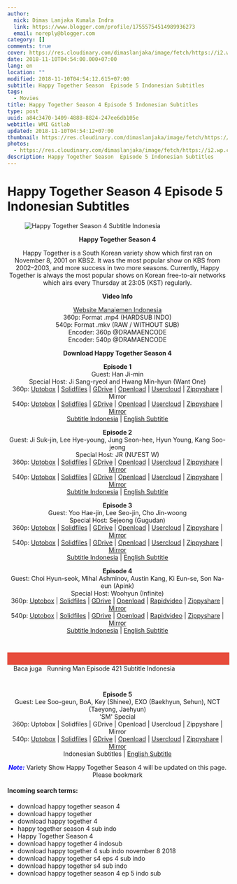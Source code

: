 ```yaml
---
author:
  nick: Dimas Lanjaka Kumala Indra
  link: https://www.blogger.com/profile/17555754514989936273
  email: noreply@blogger.com
category: []
comments: true
cover: https://res.cloudinary.com/dimaslanjaka/image/fetch/https://i2.wp.com/www.dramaencode.com/wp-content/uploads/2018/10/Happy-Together-Season-4-Subtitle-Indonesia.jpg?resize=300%2C300&ssl=1
date: 2018-11-10T04:54:00.000+07:00
lang: en
location: ""
modified: 2018-11-10T04:54:12.615+07:00
subtitle: Happy Together Season  Episode 5 Indonesian Subtitles
tags:
  - Movies
title: Happy Together Season 4 Episode 5 Indonesian Subtitles
type: post
uuid: a84c3470-1409-4888-8824-247ee6db105e
webtitle: WMI Gitlab
updated: 2018-11-10T04:54:12+07:00
thumbnail: https://res.cloudinary.com/dimaslanjaka/image/fetch/https://i2.wp.com/www.dramaencode.com/wp-content/uploads/2018/10/Happy-Together-Season-4-Subtitle-Indonesia.jpg?resize=300%2C300&ssl=1
photos:
  - https://res.cloudinary.com/dimaslanjaka/image/fetch/https://i2.wp.com/www.dramaencode.com/wp-content/uploads/2018/10/Happy-Together-Season-4-Subtitle-Indonesia.jpg?resize=300%2C300&ssl=1
description: Happy Together Season  Episode 5 Indonesian Subtitles
---
```


<h1 for="title"> <span class="notranslate"> Happy Together Season 4 Episode 5 Indonesian Subtitles</span> </h1>  <div><div class="entry-content clearfix">  <figure class="entry-thumbnail"><img src="https://res.cloudinary.com/dimaslanjaka/image/fetch/https://res.cloudinary.com/practicaldev/image/fetch/www.dramaencode.com/wp-content/uploads/2018/10/Happy-Together-Season-4-Subtitle-Indonesia.jpg?resize=300%2C300&amp;ssl=1" alt="Happy Together Season 4 Subtitle Indonesia" title="Happy Together Season 4 Indonesian Subtitles" class="notranslate"></figure><p style="text-align: center;"> <span class="notranslate"> <strong>Happy Together Season 4</strong></span> </p>  <p style="text-align: center;"> <span class="notranslate"> Happy Together is a South Korean variety show which first ran on November 8, 2001 on KBS2.</span> <span class="notranslate"> It was the most popular show on KBS from 2002–2003, and more success in two more seasons.</span> <span class="notranslate"> Currently, Happy Together is always the most popular shows on Korean free-to-air networks which airs every Thursday at 23:05 (KST) regularly.</span> </p>  <p style="text-align: center;"> <span class="notranslate"> <strong>Video Info</strong></span> </p>  <p style="text-align: center;"> <a href="https://web-manajemen.blogspot.com/p/search.html?q=" data-wpel-link="internal" class="notranslate" target="_blank">Website Manajemen Indonesia</a> <br> <span class="notranslate"> 360p: Format .mp4 (HARDSUB INDO)</span> <br> <span class="notranslate"> 540p: Format .mkv (RAW / WITHOUT SUB)</span> <br> <span class="notranslate"> Encoder: 360p @DRAMAENCODE</span> <br> <span class="notranslate"> Encoder: 540p @DRAMAENCODE</span> </p>  <p style="text-align: center;"> <span class="notranslate"> <strong>Download Happy Together Season 4</strong></span> </p>  <p style="text-align: center;"> <span class="notranslate"> <strong>Episode 1</strong></span> <br> <span class="notranslate"> Guest: Han Ji-min</span> <br> <span class="notranslate"> Special Host: Ji Sang-ryeol and Hwang Min-hyun (Want One)</span> <br> <span class="notranslate"> 360p: <a href="https://uptobox.com/y67j3aslcc0u" data-wpel-link="external" target="_blank" rel="noopener noreferer nofollow" class="notranslate">Uptobox</a> |</span> <span class="notranslate"> <a href="https://www.solidfiles.com/v/kDrk6wAVYg6xL" data-wpel-link="external" target="_blank" rel="noopener noreferer nofollow" class="notranslate">Solidfiles</a> |</span> <span class="notranslate"> <a href="https://drive.google.com/file/d/17NHcKT8AMxIZJ_iButH6iGEEOMi7LgAq/view?usp=sharing" data-wpel-link="external" target="_blank" rel="noopener noreferer nofollow" class="notranslate">GDrive</a> |</span> <span class="notranslate"> <a href="" data-wpel-link="external" target="_blank" rel="nofollow noopener noreferrer" class="notranslate">Openload</a> |</span> <span class="notranslate"> <a href="https://userscloud.com/le87dtrx0ua1" data-wpel-link="external" target="_blank" rel="noopener noreferer nofollow" class="notranslate">Usercloud</a> |</span> <span class="notranslate"> <a href="https://www80.zippyshare.com/v/69EUlbyb/file.html" data-wpel-link="external" target="_blank" rel="noopener noreferer nofollow" class="notranslate">Zippyshare</a> |</span> <span class="notranslate"> Mirror</span> <br> <span class="notranslate"> 540p: <a href="https://uptobox.com/vzvq22q7vwmb" data-wpel-link="external" target="_blank" rel="noopener noreferer nofollow" class="notranslate">Uptobox</a> |</span> <span class="notranslate"> <a href="http://www.solidfiles.com/v/rGNQnZmV6Zd25" data-wpel-link="external" target="_blank" rel="noopener noreferer nofollow" class="notranslate">Solidfiles</a> |</span> <span class="notranslate"> <a href="https://drive.google.com/file/d/1mmh7Ve1uli0kHcHhQ8Z5ab0L-VD3BjEx/view?usp=sharing" data-wpel-link="external" target="_blank" rel="noopener noreferer nofollow" class="notranslate">GDrive</a> |</span> <span class="notranslate"> <a href="" data-wpel-link="external" target="_blank" rel="nofollow noopener noreferrer" class="notranslate">Openload</a> |</span> <span class="notranslate"> <a href="https://userscloud.com/qhu48hogjcrp" data-wpel-link="external" target="_blank" rel="noopener noreferer nofollow" class="notranslate">Usercloud</a> |</span> <span class="notranslate"> <a href="https://www51.zippyshare.com/v/0EwmeRJ2/file.html" data-wpel-link="external" target="_blank" rel="noopener noreferer nofollow" class="notranslate">Zippyshare</a> |</span> <a href="https://mirrorace.com/m/4QHaQ" data-wpel-link="external" target="_blank" rel="noopener noreferer nofollow" class="notranslate">Mirror</a> <br> <span class="notranslate"> <a href="https://subscene.com/subtitles/happy-together/indonesian/1861308" data-wpel-link="external" target="_blank" rel="noopener noreferer nofollow" class="notranslate">Subtitle Indonesia</a> |</span> <a href="https://subscene.com/subtitles/happy-together/english/1860835" data-wpel-link="external" target="_blank" rel="noopener noreferer nofollow" class="notranslate">English Subtitle</a> </p>  <p style="text-align: center;"> <span class="notranslate"> <strong>Episode 2</strong></span> <br> <span class="notranslate"> Guest: Ji Suk-jin, Lee Hye-young, Jung Seon-hee, Hyun Young, Kang Soo-jeong</span> <br> <span class="notranslate"> Special Host: JR (NU'EST W)</span> <br> <span class="notranslate"> 360p: <a href="https://uptobox.com/v32a9oi73i6y" data-wpel-link="external" target="_blank" rel="noopener noreferer nofollow" class="notranslate">Uptobox</a> |</span> <span class="notranslate"> <a href="http://www.solidfiles.com/v/pWGWmrpkAjBxM" data-wpel-link="external" target="_blank" rel="noopener noreferer nofollow" class="notranslate">Solidfiles</a> |</span> <span class="notranslate"> <a href="https://drive.google.com/file/d/1TsUcJJiEOLNBA4jwlQn4F7jP2ywidagH/view?usp=sharing" data-wpel-link="external" target="_blank" rel="noopener noreferer nofollow" class="notranslate">GDrive</a> |</span> <span class="notranslate"> <a href="" data-wpel-link="external" target="_blank" rel="nofollow noopener noreferrer" class="notranslate">Openload</a> |</span> <span class="notranslate"> <a href="https://userscloud.com/mn2sficjy4ag" data-wpel-link="external" target="_blank" rel="noopener noreferer nofollow" class="notranslate">Usercloud</a> |</span> <span class="notranslate"> <a href="https://www120.zippyshare.com/v/OVe8tXVL/file.html" data-wpel-link="external" target="_blank" rel="noopener noreferer nofollow" class="notranslate">Zippyshare</a> |</span> <a href="https://mirrorace.com/m/4aRDq" data-wpel-link="external" target="_blank" rel="noopener noreferer nofollow" class="notranslate">Mirror</a> <br> <span class="notranslate"> 540p: <a href="https://uptobox.com/g35w3igpctcs" data-wpel-link="external" target="_blank" rel="noopener noreferer nofollow" class="notranslate">Uptobox</a> |</span> <span class="notranslate"> <a href="http://www.solidfiles.com/v/kDrYmyB8674nL" data-wpel-link="external" target="_blank" rel="noopener noreferer nofollow" class="notranslate">Solidfiles</a> |</span> <span class="notranslate"> <a href="https://drive.google.com/file/d/1z85cn9Kyob4KgR8DCjf0a4KegpJKwhJA/view?usp=sharing" data-wpel-link="external" target="_blank" rel="noopener noreferer nofollow" class="notranslate">GDrive</a> |</span> <span class="notranslate"> <a href="" data-wpel-link="external" target="_blank" rel="nofollow noopener noreferrer" class="notranslate">Openload</a> |</span> <span class="notranslate"> <a href="https://userscloud.com/099kyg2ypbah" data-wpel-link="external" target="_blank" rel="noopener noreferer nofollow" class="notranslate">Usercloud</a> |</span> <span class="notranslate"> <a href="https://www78.zippyshare.com/v/v9nwTgoV/file.html" data-wpel-link="external" target="_blank" rel="noopener noreferer nofollow" class="notranslate">Zippyshare</a> |</span> <a href="https://mirrorace.com/m/1t0e4" data-wpel-link="external" target="_blank" rel="noopener noreferer nofollow" class="notranslate">Mirror</a> <br> <span class="notranslate"> <a href="https://subscene.com/subtitles/happy-together/indonesian/1865596" data-wpel-link="external" target="_blank" rel="noopener noreferer nofollow" class="notranslate">Subtitle Indonesia</a> |</span> <a href="https://subscene.com/subtitles/happy-together/english/1865179" data-wpel-link="external" target="_blank" rel="noopener noreferer nofollow" class="notranslate">English Subtitle</a> </p>  <p style="text-align: center;"> <span class="notranslate"> <strong>Episode 3</strong></span> <br> <span class="notranslate"> Guest: Yoo Hae-jin, Lee Seo-jin, Cho Jin-woong</span> <br> <span class="notranslate"> Special Host: Sejeong (Gugudan)</span> <br> <span class="notranslate"> 360p: <a href="https://uptobox.com/lonu6nlv99xk" data-wpel-link="external" target="_blank" rel="noopener noreferer nofollow" class="notranslate">Uptobox</a> |</span> <span class="notranslate"> <a href="http://www.solidfiles.com/v/DKwnDk4wLkapd" data-wpel-link="external" target="_blank" rel="noopener noreferer nofollow" class="notranslate">Solidfiles</a> |</span> <span class="notranslate"> <a href="https://drive.google.com/file/d/1oaY1WW869t_7ATBaosuZbDuAFEDXWPnm/view?usp=sharing" data-wpel-link="external" target="_blank" rel="noopener noreferer nofollow" class="notranslate">GDrive</a> |</span> <span class="notranslate"> <a href="" data-wpel-link="external" target="_blank" rel="nofollow noopener noreferrer" class="notranslate">Openload</a> |</span> <span class="notranslate"> <a href="https://userscloud.com/ks3346gz7udb" data-wpel-link="external" target="_blank" rel="noopener noreferer nofollow" class="notranslate">Usercloud</a> |</span> <span class="notranslate"> <a href="https://www44.zippyshare.com/v/LLjfN3xh/file.html" data-wpel-link="external" target="_blank" rel="noopener noreferer nofollow" class="notranslate">Zippyshare</a> |</span> <a href="https://mirrorace.com/m/295kj" data-wpel-link="external" target="_blank" rel="noopener noreferer nofollow" class="notranslate">Mirror</a> <br> <span class="notranslate"> 540p: <a href="https://uptobox.com/j2p30hdoa2rw" data-wpel-link="external" target="_blank" rel="noopener noreferer nofollow" class="notranslate">Uptobox</a> |</span> <span class="notranslate"> <a href="http://www.solidfiles.com/v/4aGWAzXAMZAxN" data-wpel-link="external" target="_blank" rel="noopener noreferer nofollow" class="notranslate">Solidfiles</a> |</span> <span class="notranslate"> <a href="https://drive.google.com/file/d/1NNsdf4YXtR68TB5iQaG_Y_Mc7qL05jc0/view?usp=sharing" data-wpel-link="external" target="_blank" rel="noopener noreferer nofollow" class="notranslate">GDrive</a> |</span> <span class="notranslate"> <a href="" data-wpel-link="external" target="_blank" rel="nofollow noopener noreferrer" class="notranslate">Openload</a> |</span> <span class="notranslate"> <a href="https://userscloud.com/io829snthfb8" data-wpel-link="external" target="_blank" rel="noopener noreferer nofollow" class="notranslate">Usercloud</a> |</span> <span class="notranslate"> <a href="https://www115.zippyshare.com/v/GSbwcn2z/file.html" data-wpel-link="external" target="_blank" rel="noopener noreferer nofollow" class="notranslate">Zippyshare</a> |</span> <a href="https://mirrorace.com/m/2944z" data-wpel-link="external" target="_blank" rel="noopener noreferer nofollow" class="notranslate">Mirror</a> <br> <span class="notranslate"> <a href="https://subscene.com/subtitles/happy-together/indonesian/1869533" data-wpel-link="external" target="_blank" rel="noopener noreferer nofollow" class="notranslate">Subtitle Indonesia</a> |</span> <a href="https://subscene.com/subtitles/happy-together/english/1869047" data-wpel-link="external" target="_blank" rel="noopener noreferer nofollow" class="notranslate">English Subtitle</a> </p>  <p style="text-align: center;"> <span class="notranslate"> <strong>Episode 4</strong></span> <br> <span class="notranslate"> Guest: Choi Hyun-seok, Mihal Ashminov, Austin Kang, Ki Eun-se, Son Na-eun (Apink)</span> <br> <span class="notranslate"> Special Host: Woohyun (Infinite)</span> <br> <span class="notranslate"> 360p: <a href="https://uptobox.com/z84z8gzfbfvm" data-wpel-link="external" target="_blank" rel="noopener noreferer nofollow" class="notranslate">Uptobox</a> |</span> <span class="notranslate"> <a href="http://www.solidfiles.com/v/VBVj4zWAvxn2D" data-wpel-link="external" target="_blank" rel="noopener noreferer nofollow" class="notranslate">Solidfiles</a> |</span> <span class="notranslate"> <a href="https://drive.google.com/file/d/1hlHCtcAyUG1SmDgTMmUNBw_9Hgd8q5XG/view?usp=sharing" data-wpel-link="external" target="_blank" rel="noopener noreferer nofollow" class="notranslate">GDrive</a> |</span> <span class="notranslate"> <a href="" data-wpel-link="external" target="_blank" rel="nofollow noopener noreferrer" class="notranslate">Openload</a> |</span> <span class="notranslate"> <a href="https://www.rapidvideo.com/v/FWUP7EXG3S" data-wpel-link="external" target="_blank" rel="noopener noreferer nofollow" class="notranslate">Rapidvideo</a> |</span> <span class="notranslate"> <a href="https://www118.zippyshare.com/v/WLslCKYF/file.html" data-wpel-link="external" target="_blank" rel="noopener noreferer nofollow" class="notranslate">Zippyshare</a> |</span> <a href="https://mirrorace.com/m/29c6i" data-wpel-link="external" target="_blank" rel="noopener noreferer nofollow" class="notranslate">Mirror</a> <br> <span class="notranslate"> 540p: <a href="https://uptobox.com/scemchml9yez" data-wpel-link="external" target="_blank" rel="noopener noreferer nofollow" class="notranslate">Uptobox</a> |</span> <span class="notranslate"> <a href="http://www.solidfiles.com/v/GGwrZQMw4QKYk" data-wpel-link="external" target="_blank" rel="noopener noreferer nofollow" class="notranslate">Solidfiles</a> |</span> <span class="notranslate"> <a href="https://drive.google.com/file/d/1SoPj9WQRutkDkSQxN4k8DtJQTdYnOuZg/view?usp=sharing" data-wpel-link="external" target="_blank" rel="noopener noreferer nofollow" class="notranslate">GDrive</a> |</span> <span class="notranslate"> <a href="" data-wpel-link="external" target="_blank" rel="nofollow noopener noreferrer" class="notranslate">Openload</a> |</span> <span class="notranslate"> <a href="https://www.rapidvideo.com/v/FWTVYJRMIX" data-wpel-link="external" target="_blank" rel="noopener noreferer nofollow" class="notranslate">Rapidvideo</a> |</span> <span class="notranslate"> <a href="https://www73.zippyshare.com/v/DE5bVaDe/file.html" data-wpel-link="external" target="_blank" rel="noopener noreferer nofollow" class="notranslate">Zippyshare</a> |</span> <a href="https://mirrorace.com/m/29bnn" data-wpel-link="external" target="_blank" rel="noopener noreferer nofollow" class="notranslate">Mirror</a> <br> <span class="notranslate"> <a href="https://subscene.com/subtitles/happy-together/indonesian/1874051" data-wpel-link="external" target="_blank" rel="noopener noreferer nofollow" class="notranslate">Subtitle Indonesia</a> |</span> <a href="https://subscene.com/subtitles/happy-together/english/1873660" data-wpel-link="external" target="_blank" rel="noopener noreferer nofollow" class="notranslate">English Subtitle</a> </p>  <div style="clear:both; margin-top:3em; margin-bottom:3em;" class="notranslate"> <a href="https://web-manajemen.blogspot.com/p/search.html?q=running%20man%20episode%20%20subtitle%20indonesia" target="_blank" class="notranslate u5c8ee69aab3ee328fc884743813ad13e" data-wpel-link="internal"></a> <style>.u5c8ee69aab3ee328fc884743813ad13e{padding:0;margin:0;padding-top:1em!important;padding-bottom:1em!important;width:100%;display:block;font-weight:700;background-color:#E74C3C;border:0!important;border-left:4px solid #E74C3C!important;box-shadow:0 1px 2px rgba(0,0,0,.17);-moz-box-shadow:0 1px 2px rgba(0,0,0,.17);-o-box-shadow:0 1px 2px rgba(0,0,0,.17);-webkit-box-shadow:0 1px 2px rgba(0,0,0,.17);text-decoration:none}.u5c8ee69aab3ee328fc884743813ad13e:active,.u5c8ee69aab3ee328fc884743813ad13e:hover{opacity:1;transition:opacity 250ms;webkit-transition:opacity 250ms;text-decoration:none}.u5c8ee69aab3ee328fc884743813ad13e{transition:background-color 250ms;webkit-transition:background-color 250ms;opacity:1;transition:opacity 250ms;webkit-transition:opacity 250ms}.u5c8ee69aab3ee328fc884743813ad13e .ctaText{font-weight:700;color:#000;text-decoration:none;font-size:16px}.u5c8ee69aab3ee328fc884743813ad13e .postTitle{color:#ECF0F1;text-decoration:underline!important;font-size:16px}.u5c8ee69aab3ee328fc884743813ad13e:hover .postTitle{text-decoration:underline!important}</style>  <div style="padding-left:1em; padding-right:1em;" class="notranslate"> <span class="notranslate ctaText">Baca juga</span> &nbsp; <span class="notranslate postTitle">Running Man Episode 421 Subtitle Indonesia</span> </div>  </div>  <p style="text-align: center;"> <span class="notranslate"> <strong>Episode 5</strong></span> <br> <span class="notranslate"> Guest: Lee Soo-geun, BoA, Key (Shinee), EXO (Baekhyun, Sehun), NCT (Taeyong, Jaehyun)</span> <br> <span class="notranslate"> 'SM' Special</span> <br> <span class="notranslate"> 360p: Uptobox |</span> <span class="notranslate"> Solidfiles |</span> <span class="notranslate"> GDrive |</span> <span class="notranslate"> Openload |</span> <span class="notranslate"> Usercloud |</span> <span class="notranslate"> Zippyshare |</span> <span class="notranslate"> Mirror</span> <br> <span class="notranslate"> 540p: <a href="https://uptobox.com/54s6jg6dyroj" data-wpel-link="external" target="_blank" rel="noopener noreferer nofollow" class="notranslate">Uptobox</a> |</span> <span class="notranslate"> <a href="http://www.solidfiles.com/v/5awyrRNYYPj2e" data-wpel-link="external" target="_blank" rel="noopener noreferer nofollow" class="notranslate">Solidfiles</a> |</span> <span class="notranslate"> <a href="https://drive.google.com/file/d/1q_fBnNmQ5EDEcAXBPkQT6vqo8qoyyDP1/view?usp=sharing" data-wpel-link="external" target="_blank" rel="noopener noreferer nofollow" class="notranslate">GDrive</a> |</span> <span class="notranslate"> <a href="" data-wpel-link="external" target="_blank" rel="nofollow noopener noreferrer" class="notranslate">Openload</a> |</span> <span class="notranslate"> <a href="https://userscloud.com/r0sxrc8csgk1" data-wpel-link="external" target="_blank" rel="noopener noreferer nofollow" class="notranslate">Usercloud</a> |</span> <span class="notranslate"> <a href="https://www52.zippyshare.com/v/MovTEWxk/file.html" data-wpel-link="external" target="_blank" rel="noopener noreferer nofollow" class="notranslate">Zippyshare</a> |</span> <a href="https://mirrorace.com/m/29hjd" data-wpel-link="external" target="_blank" rel="noopener noreferer nofollow" class="notranslate">Mirror</a> <br> <span class="notranslate"> Indonesian Subtitles |</span> <a href="https://subscene.com/subtitles/happy-together/english/1877839" data-wpel-link="external" target="_blank" rel="noopener noreferer nofollow" class="notranslate">English Subtitle</a> </p>  <p style="text-align: center;"> <span class="notranslate"> <span style="color: #0000ff;" class="notranslate"><em><strong>Note:</strong></em></span> Variety Show Happy Together Season 4 will be updated on this page.</span> <span class="notranslate"> Please bookmark</span> </p>  <h4> <span class="notranslate"> Incoming search terms:</span> </h4>  <ul>  <li> <span class="notranslate"> download happy together season 4</span> </li>  <li> <span class="notranslate"> download happy together</span> </li>  <li> <span class="notranslate"> download happy together 4</span> </li>  <li> <span class="notranslate"> happy together season 4 sub indo</span> </li>  <li> <span class="notranslate"> Happy Together Season 4</span> </li>  <li> <span class="notranslate"> download happy together 4 indosub</span> </li>  <li> <span class="notranslate"> download happy together 4 sub indo november 8 2018</span> </li>  <li> <span class="notranslate"> download happy together s4 eps 4 sub indo</span> </li>  <li> <span class="notranslate"> download happy together s4 sub indo</span> </li>  <li> <span class="notranslate"> download happy together season 4 ep 5 indo sub</span> </li>  </ul>  </div></div>  <script>document.querySelectorAll("pre,code");
  pretext.forEach(function (el) {
    el.classList.toggle("notranslate", true);
  });</script><script>document.querySelectorAll("pre,code");
  pretext.forEach(function (el) {
    el.classList.toggle("notranslate", true);
  });</script><script>document.querySelectorAll("pre,code");
  pretext.forEach(function (el) {
    el.classList.toggle("notranslate", true);
  });</script>